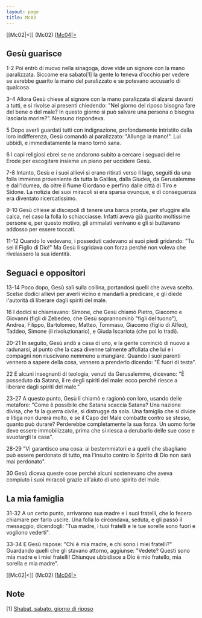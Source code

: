 ```yaml
---
layout: page
title: Mc03
---
```


[[Mc02|<]] (Mc02) [[Mc04|>](Mc04)

Gesù guarisce
-------------

1-2 Poi entrò di nuovo nella sinagoga, dove vide un signore con la mano paralizzata. Siccome era sabato[1] la gente lo teneva d'occhio per vedere se avrebbe guarito la mano del paralizzato e se potevano accusarlo di qualcosa.

3-4 Allora Gesù chiese al signore con la mano paralizzata di alzarsi davanti a tutti, e si rivolse ai presenti chiedendo: "Nel giorno del riposo bisogna fare del bene o del male? In questo giorno si può salvare una persona o bisogna lasciarla morire?". Nessuno rispondeva.

5 Dopo averli guardati tutti con indignazione, profondamente intristito dalla loro indifferenza, Gesù comandò al paralizzato: "Allunga la mano!". Lui ubbidì, e immediatamente la mano tornò sana.

6 I capi religiosi ebrei se ne andarono subito a cercare i seguaci del re Erode per escogitare insieme un piano per uccidere Gesù.

7-8 Intanto, Gesù e i suoi allievi si erano ritirati verso il lago, seguiti da una folla immensa proveniente da tutta la Galilea, dalla Giudea, da Gerusalemme e dall'Idumea, da oltre il fiume Giordano e perfino dalle città di Tiro e Sidone. La notizia dei suoi miracoli si era sparsa ovunque, e di conseguenza era diventato ricercatissimo.

9-10 Gesù chiese ai discepoli di tenere una barca pronta, per sfuggire alla calca, nel caso la folla lo schiacciasse. Infatti aveva già guarito moltissime persone e, per questo motivo, gli ammalati venivano e gli si buttavano addosso per essere toccati.

11-12 Quando lo vedevano, i posseduti cadevano ai suoi piedi gridando: "Tu sei il Figlio di Dio!" Ma Gesù li sgridava con forza perché non voleva che rivelassero la sua identità.

Seguaci e oppositori
--------------------

13-14 Poco dopo, Gesù salì sulla collina, portandosi quelli che aveva scelto. Scelse dodici allievi per averli vicino e mandarli a predicare, e gli diede l'autorità di liberare dagli spiriti del male.

16 I dodici si chiamavano: Simone, che Gesù chiamò Pietro, Giacomo e Giovanni (figli di Zebedeo, che Gesù soprannominò "figli del tuono"), Andrea, Filippo, Bartolomeo, Matteo, Tommaso, Giacomo (figlio di Alfeo), Taddeo, Simone (il rivoluzionario), e Giuda Iscariota (che poi lo tradì).

20-21 In seguito, Gesù andò a casa di uno, e la gente cominciò di nuovo a radunarsi, al punto che la casa divenne talmente affollata che lui e i compagni non riuscivano nemmeno a mangiare. Quando i suoi parenti vennero a sapere della cosa, vennero a prenderlo dicendo: "È fuori di testa".

22 E alcuni insegnanti di teologia, venuti da Gerusalemme, dicevano: "È posseduto da Satana, il re degli spiriti del male: ecco perché riesce a liberare dagli spiriti del male."

23-27 A questo punto, Gesù li chiamò e ragionò con loro, usando delle metafore: "Come è possibile che Satana scaccia Satana? Una nazione divisa, che fa la guerra civile, si distrugge da sola. Una famiglia che si divide e litiga non durerà molto, e se il Capo del Male combatte contro se stesso, quanto può durare? Perderebbe completamente la sua forza. Un uomo forte deve essere immobilizzato, prima che si riesca a derubarlo delle sue cose e svuotargli la casa".

28-29 "Vi garantisco una cosa: ai bestemmiatori e a quelli che sbagliano può essere perdonato di tutto, ma l'insulto contro lo Spirito di Dio non sarà mai perdonato".

30 Gesù diceva queste cose perché alcuni sostenevano che aveva compiuto i suoi miracoli grazie all'aiuto di uno spirito del male.

La mia famiglia
---------------

31-32 A un certo punto, arrivarono sua madre e i suoi fratelli, che lo fecero chiamare per farlo uscire. Una folla lo circondava, seduta, e gli passò il messaggio, dicendogli: "Tua madre, i tuoi fratelli e le tue sorelle sono fuori e vogliono vederti".

33-34 E Gesù rispose: "Chi è mia madre, e chi sono i miei fratelli?" Guardando quelli che gli stavano attorno, aggiunse: "Vedete? Questi sono mia madre e i miei fratelli! Chiunque ubbidisce a Dio è mio fratello, mia sorella e mia madre".

[[Mc02|<]] (Mc02) [[Mc04|>](Mc04)

Note
----

[1] [Shabat, sabato, giorno di riposo](/g/shabat "wikilink")